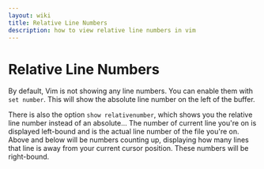 ```yaml
---
layout: wiki
title: Relative Line Numbers
description: how to view relative line numbers in vim
---
```


# Relative Line Numbers

By default, Vim is not showing any line numbers. You can enable them with `set number`. This will show the absolute line number on the left of the buffer.

There is also the option `show relativenumber`, which shows you the relative line number instead of an absolute...
The number of current line you're on is displayed left-bound and is the actual line number of the file you're on. Above and below will be numbers counting up, displaying how many lines that line is away from your current cursor position. These numbers will be right-bound.
